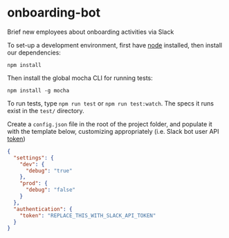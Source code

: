 # onboarding-bot
Brief new employees about onboarding activities via Slack

To set-up a development environment, first have [node](https://nodejs.org) installed, then install our dependencies:

`npm install`

Then install the global mocha CLI for running tests:

`npm install -g mocha`

To run tests, type `npm run test` or `npm run test:watch`. The specs it runs exist in the `test/` directory.

Create a `config.json` file in the root of the project folder, and populate it with the template below, customizing appropriately (i.e. Slack bot user API [token](https://api.slack.com/bot-users))

```json
{
  "settings": {
    "dev": {
      "debug": "true"
    },
    "prod": {
      "debug": "false"
    }
  },
  "authentication": {
    "token": "REPLACE_THIS_WITH_SLACK_API_TOKEN"
  }
}
```
